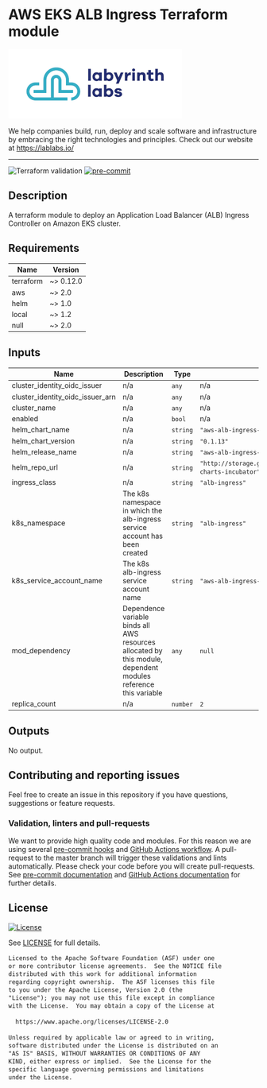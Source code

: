 # AWS EKS ALB Ingress Terraform module

[![Labyrinth Labs logo](ll-logo.png)](https://www.lablabs.io)

We help companies build, run, deploy and scale software and infrastructure by embracing the right technologies and principles. Check out our website at https://lablabs.io/

---

![Terraform validation](https://github.com/lablabs/terraform-aws-eks-alb-ingress/workflows/Terraform%20validation/badge.svg?branch=master)
[![pre-commit](https://img.shields.io/badge/pre--commit-enabled-success?logo=pre-commit&logoColor=white)](https://github.com/pre-commit/pre-commit)

## Description

A terraform module to deploy an Application Load Balancer (ALB) Ingress Controller on Amazon EKS cluster.

<!-- BEGINNING OF PRE-COMMIT-TERRAFORM DOCS HOOK -->
## Requirements

| Name | Version |
|------|---------|
| terraform | ~> 0.12.0 |
| aws | ~> 2.0 |
| helm | ~> 1.0 |
| local | ~> 1.2 |
| null | ~> 2.0 |

## Inputs

| Name | Description | Type | Default | Required |
|------|-------------|------|---------|:--------:|
| cluster\_identity\_oidc\_issuer | n/a | `any` | n/a | yes |
| cluster\_identity\_oidc\_issuer\_arn | n/a | `any` | n/a | yes |
| cluster\_name | n/a | `any` | n/a | yes |
| enabled | n/a | `bool` | n/a | yes |
| helm\_chart\_name | n/a | `string` | `"aws-alb-ingress-controller"` | no |
| helm\_chart\_version | n/a | `string` | `"0.1.13"` | no |
| helm\_release\_name | n/a | `string` | `"aws-alb-ingress-controller"` | no |
| helm\_repo\_url | n/a | `string` | `"http://storage.googleapis.com/kubernetes-charts-incubator"` | no |
| ingress\_class | n/a | `string` | `"alb-ingress"` | no |
| k8s\_namespace | The k8s namespace in which the alb-ingress service account has been created | `string` | `"alb-ingress"` | no |
| k8s\_service\_account\_name | The k8s alb-ingress service account name | `string` | `"aws-alb-ingress-controller"` | no |
| mod\_dependency | Dependence variable binds all AWS resources allocated by this module, dependent modules reference this variable | `any` | `null` | no |
| replica\_count | n/a | `number` | `2` | no |

## Outputs

No output.

<!-- END OF PRE-COMMIT-TERRAFORM DOCS HOOK -->

## Contributing and reporting issues

Feel free to create an issue in this repository if you have questions, suggestions or feature requests.

### Validation, linters and pull-requests

We want to provide high quality code and modules. For this reason we are using
several [pre-commit hooks](.pre-commit-config.yaml) and
[GitHub Actions workflow](.github/workflows/main.yml). A pull-request to the
master branch will trigger these validations and lints automatically. Please
check your code before you will create pull-requests. See
[pre-commit documentation](https://pre-commit.com/) and
[GitHub Actions documentation](https://docs.github.com/en/actions) for further
details.


## License

[![License](https://img.shields.io/badge/License-Apache%202.0-blue.svg)](https://opensource.org/licenses/Apache-2.0)

See [LICENSE](LICENSE) for full details.

    Licensed to the Apache Software Foundation (ASF) under one
    or more contributor license agreements.  See the NOTICE file
    distributed with this work for additional information
    regarding copyright ownership.  The ASF licenses this file
    to you under the Apache License, Version 2.0 (the
    "License"); you may not use this file except in compliance
    with the License.  You may obtain a copy of the License at

      https://www.apache.org/licenses/LICENSE-2.0

    Unless required by applicable law or agreed to in writing,
    software distributed under the License is distributed on an
    "AS IS" BASIS, WITHOUT WARRANTIES OR CONDITIONS OF ANY
    KIND, either express or implied.  See the License for the
    specific language governing permissions and limitations
    under the License.

